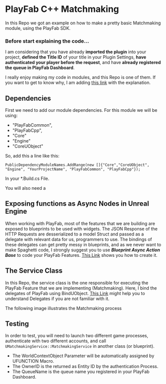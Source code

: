 # PlayFab C++ Matchmaking

In this Repo we got an example on how to make a pretty basic Matchmaking module, using the PlayFab SDK.

### Before start explaining the code...
I am considering that you have already **imported the plugin** into your project, **defined the **Title ID**** of your title in your Plugin Settings, **have authenticated your player before the request**, and have **already registered the queue in PlayFab Dashboard**. 

I really enjoy making my code in modules, and this Repo is one of them. If you want to get to know why, I am adding [this link](https://dev.epicgames.com/community/learning/tutorials/xJ/improving-code-structure-with-unreal-engine-s-c-modules) with the explanation.

## Dependencies
First we need to add our module dependencies. For this module we will be using:

 - "PlayFabCommon", 
 - "PlayFabCpp",
 -  "Core"
 - "Engine" 
 - "CoreUObject"

So, add this  a line like this:

    PublicDependencyModuleNames.AddRange(new []{"Core","CoreUObject", "Engine", "YourProjectName", "PlayFabCommon", "PlayFabCpp"});
   In your *.Build.cs File. 

You will also need a 

## Exposing functions as Async Nodes in Unreal Engine 
When working with PlayFab, most of the features that we are building are exposed to blueprints to be used with widgets.
The JSON Response of the HTTP Requests are desserialized to a model Struct and passed as a delegate with relevant data for us, programmers to use. 
The bindings of these delegates can get pretty messy in blueprints, and as we never want to make Spaghetti code, I strongly suggest you to use ***Blueprint Async Action Base*** to code your PlayFab Features. [This Link](https://nerivec.github.io/old-ue4-wiki/pages/creating-asynchronous-blueprint-nodes.html) shows you how to create it. 

## The Service Class 

In this Repo, the service class is the one responsible for executing the PlayFab Feature that we are implementing (Matchmaking). 
Here, I bind the delegates of PlayFab using BindUObject. [This Link](https://benui.ca/unreal/delegates-advanced/) might help you to understand Delegates if you are not familiar with it.

The following image illustrates the Matchmaking process
 

## Testing 
In order to test, you will need to launch two different game processes, authenticate with two different accounts, and call `UMatchmakingService::MatchmakingService` in another class (or blueprint). 

 - The WorldContextObject Parameter will be automatically assigned by UFUNCTION Macro. 
 - The OwnerID is the returned as Entity ID by the authentication Process.
 -  The QueueName is the queue name you registered in your PlayFab Dashboard.  

 
